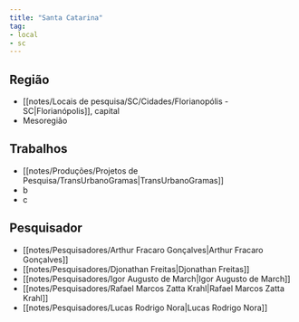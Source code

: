 ```yaml
---
title: "Santa Catarina"
tag:
- local
- sc
---
```


## Região
- [[notes/Locais de pesquisa/SC/Cidades/Florianopólis - SC|Florianópolis]], capital
- Mesoregião

## Trabalhos
- [[notes/Produções/Projetos de Pesquisa/TransUrbanoGramas|TransUrbanoGramas]]
- b
- c

## Pesquisador
- [[notes/Pesquisadores/Arthur Fracaro Gonçalves|Arthur Fracaro Gonçalves]]
- [[notes/Pesquisadores/Djonathan Freitas|Djonathan Freitas]]
- [[notes/Pesquisadores/Igor Augusto de March|Igor Augusto de March]]
- [[notes/Pesquisadores/Rafael Marcos Zatta Krahl|Rafael Marcos Zatta Krahl]]
- [[notes/Pesquisadores/Lucas Rodrigo Nora|Lucas Rodrigo Nora]]
